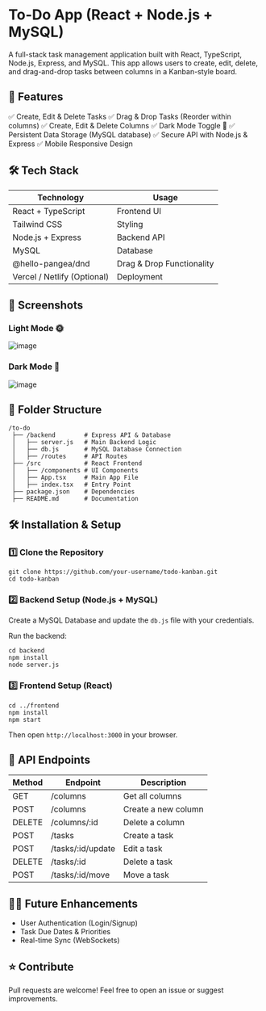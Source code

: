 # To-Do App (React + Node.js + MySQL)

A full-stack task management application built with React, TypeScript, Node.js, Express, and MySQL. This app allows users to create, edit, delete, and drag-and-drop tasks between columns in a Kanban-style board.

## 🚀 Features
✅ Create, Edit & Delete Tasks
✅ Drag & Drop Tasks (Reorder within columns)
✅ Create, Edit & Delete Columns
✅ Dark Mode Toggle 🌙
✅ Persistent Data Storage (MySQL database)
✅ Secure API with Node.js & Express
✅ Mobile Responsive Design

## 🛠️ Tech Stack

| Technology                      | Usage               |
|----------------------------------|---------------------|
| React + TypeScript               | Frontend UI         |
| Tailwind CSS                     | Styling             |
| Node.js + Express                | Backend API         |
| MySQL                            | Database            |
| @hello-pangea/dnd                | Drag & Drop Functionality |
| Vercel / Netlify (Optional)      | Deployment          |

## 📸 Screenshots

### Light Mode 🌞

![image](https://github.com/user-attachments/assets/af5393e0-6f7e-46d3-b385-0c4783958a18)

### Dark Mode 🌙

![image](https://github.com/user-attachments/assets/ebbd4a96-1a94-45d8-a5b8-be092384c26b)

## 📂 Folder Structure

```
/to-do
 ├── /backend        # Express API & Database
 │   ├── server.js   # Main Backend Logic
 │   ├── db.js       # MySQL Database Connection
 │   ├── /routes     # API Routes
 ├── /src            # React Frontend
 │   ├── /components # UI Components
 │   ├── App.tsx     # Main App File
 │   ├── index.tsx   # Entry Point
 ├── package.json    # Dependencies
 ├── README.md       # Documentation
```
## 🛠️ Installation & Setup

### 1️⃣ Clone the Repository

```
git clone https://github.com/your-username/todo-kanban.git
cd todo-kanban
```
### 2️⃣ Backend Setup (Node.js + MySQL)

Create a MySQL Database and update the `db.js` file with your credentials.

Run the backend:

```
cd backend
npm install
node server.js
```
### 3️⃣ Frontend Setup (React)
```
cd ../frontend
npm install
npm start
```
Then open `http://localhost:3000` in your browser.

## 🔗 API Endpoints

| Method | Endpoint                 | Description             |
|--------|--------------------------|-------------------------|
| GET    | /columns                 | Get all columns         |
| POST   | /columns                 | Create a new column     |
| DELETE | /columns/:id             | Delete a column         |
| POST   | /tasks                   | Create a task           |
| POST   | /tasks/:id/update        | Edit a task             |
| DELETE | /tasks/:id               | Delete a task           |
| POST   | /tasks/:id/move          | Move a task             |

## 👨‍💻 Future Enhancements

- User Authentication (Login/Signup)
- Task Due Dates & Priorities
- Real-time Sync (WebSockets)

## ⭐ Contribute

Pull requests are welcome! Feel free to open an issue or suggest improvements.
